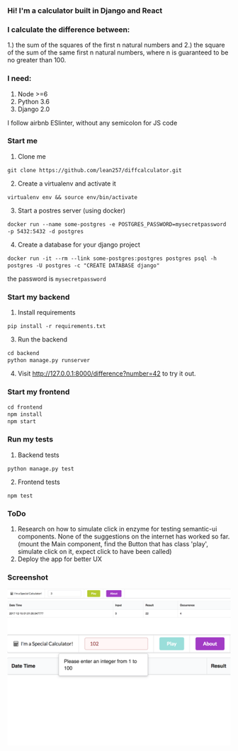 ### Hi! I'm a calculator built in Django and React

### I calculate the difference between:
1.) the sum of the squares of the first n natural numbers and 2.) the square of the sum of the same first n natural numbers, where n is guaranteed to be no greater than 100.

### I need:
1. Node >=6
2. Python 3.6
3. Django 2.0

I follow airbnb ESlinter, without any semicolon for JS code

### Start me
1. Clone me
```
git clone https://github.com/lean257/diffcalculator.git
```
2. Create a virtualenv and activate it
```
virtualenv env && source env/bin/activate
```
3. Start a postres server (using docker)
```
docker run --name some-postgres -e POSTGRES_PASSWORD=mysecretpassword -p 5432:5432 -d postgres
```
4. Create a database for your django project
```
docker run -it --rm --link some-postgres:postgres postgres psql -h postgres -U postgres -c "CREATE DATABASE django"
```
the password is `mysecretpassword`

### Start my backend

1. Install requirements
```
pip install -r requirements.txt
```
3. Run the backend
```
cd backend
python manage.py runserver
```
4. Visit http://127.0.0.1:8000/difference?number=42 to try it out.

### Start my frontend
```
cd frontend
npm install
npm start
```

### Run my tests
1. Backend tests
```
python manage.py test
```
2. Frontend tests
```
npm test
```

### ToDo
1. Research on how to simulate click in enzyme for testing semantic-ui components. None of the suggestions on the internet has worked so far.
(mount the Main component, find the Button that has class 'play', simulate click on it, expect click to have been called)
2. Deploy the app for better UX

### Screenshot
![App](https://github.com/lean257/diffcalculator/blob/master/frontend/public/images/UI.png)
![Error Handling](https://github.com/lean257/diffcalculator/blob/master/frontend/public/images/error%20handling.png)
